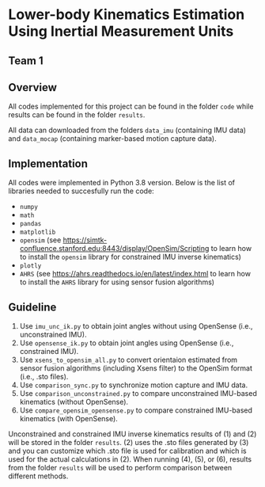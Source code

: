 # Lower-body Kinematics Estimation Using Inertial Measurement Units
## Team 1

## Overview
All codes implemented for this project can be found in the folder ```code``` while results can be found in the folder ```results```.

All data can downloaded from the folders ```data_imu``` (containing IMU data) and ```data_mocap``` (containing marker-based motion capture data).

## Implementation
All codes were implemented in Python 3.8 version. Below is the list of libraries needed to succesfully run the code:
- ```numpy```
- ```math```
- ```pandas```
- ```matplotlib```
- ```opensim``` (see https://simtk-confluence.stanford.edu:8443/display/OpenSim/Scripting to learn how to install the ```opensim``` library for constrained IMU inverse kinematics)
- ```plotly```
- ```AHRS``` (see https://ahrs.readthedocs.io/en/latest/index.html to learn how to install the ```AHRS``` library for using sensor fusion algorithms)

## Guideline
1. Use ```imu_unc_ik.py``` to obtain joint angles without using OpenSense (i.e., unconstrained IMU).
2. Use ```opensense_ik.py``` to obtain joint angles using OpenSense (i.e., constrained IMU).
3. Use ```xsens_to_opensim_all.py``` to convert orientaion estimated from sensor fusion algorithms (including Xsens filter) to the OpenSim format (i.e., .sto files).
3. Use ```comparison_sync.py``` to synchronize motion capture and IMU data.
4. Use ```comparison_unconstrained.py``` to compare unconstrained IMU-based kinematics (without OpenSense).
5. Use ```compare_opensim_opensense.py``` to compare constrained IMU-based kinematics (with OpenSense).

Unconstrained and constrained IMU inverse kinematics results of (1) and (2) will be stored in the folder ```results```. (2) uses the .sto files generated by (3) and you can customize which .sto file is used for calibration and which is used for the actual calculations in (2). When running (4), (5), or (6), results from the folder ```results``` will be used to perform comparison between different methods.
